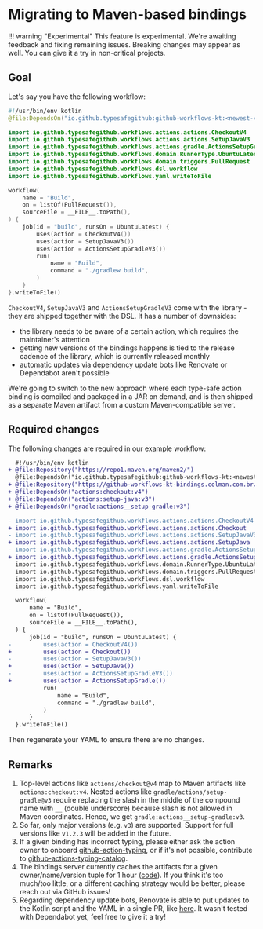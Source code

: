 # Migrating to Maven-based bindings

!!! warning "Experimental"
    This feature is experimental. We're awaiting feedback and fixing remaining issues. Breaking changes may appear as
    well. You can give it a try in non-critical projects.

## Goal

Let's say you have the following workflow:

```kotlin
#!/usr/bin/env kotlin
@file:DependsOn("io.github.typesafegithub:github-workflows-kt:<newest-version>")

import io.github.typesafegithub.workflows.actions.actions.CheckoutV4
import io.github.typesafegithub.workflows.actions.actions.SetupJavaV3
import io.github.typesafegithub.workflows.actions.gradle.ActionsSetupGradleV3
import io.github.typesafegithub.workflows.domain.RunnerType.UbuntuLatest
import io.github.typesafegithub.workflows.domain.triggers.PullRequest
import io.github.typesafegithub.workflows.dsl.workflow
import io.github.typesafegithub.workflows.yaml.writeToFile

workflow(
    name = "Build",
    on = listOf(PullRequest()),
    sourceFile = __FILE__.toPath(),
) {
    job(id = "build", runsOn = UbuntuLatest) {
        uses(action = CheckoutV4())
        uses(action = SetupJavaV3())
        uses(action = ActionsSetupGradleV3())
        run(
            name = "Build",
            command = "./gradlew build",
        )
    }
}.writeToFile()
```

`CheckoutV4`, `SetupJavaV3` and `ActionsSetupGradleV3` come with the library - they are shipped together with the DSL.
It has a number of downsides:

* the library needs to be aware of a certain action, which requires the maintainer's attention
* getting new versions of the bindings happens is tied to the release cadence of the library, which is currently
  released monthly
* automatic updates via dependency update bots like Renovate or Dependabot aren't possible

We're going to switch to the new approach where each type-safe action binding is compiled and packaged in a JAR on
demand, and is then shipped as a separate Maven artifact from a custom Maven-compatible server.

## Required changes

The following changes are required in our example workflow:
   ```diff
     #!/usr/bin/env kotlin
   + @file:Repository("https://repo1.maven.org/maven2/")
     @file:DependsOn("io.github.typesafegithub:github-workflows-kt:<newest-version>")
   + @file:Repository("https://github-workflows-kt-bindings.colman.com.br/binding/")
   + @file:DependsOn("actions:checkout:v4")
   + @file:DependsOn("actions:setup-java:v3")
   + @file:DependsOn("gradle:actions__setup-gradle:v3")

   - import io.github.typesafegithub.workflows.actions.actions.CheckoutV4
   + import io.github.typesafegithub.workflows.actions.actions.Checkout
   - import io.github.typesafegithub.workflows.actions.actions.SetupJavaV3
   + import io.github.typesafegithub.workflows.actions.actions.SetupJava
   - import io.github.typesafegithub.workflows.actions.gradle.ActionsSetupGradleV3
   + import io.github.typesafegithub.workflows.actions.gradle.ActionsSetupGradle
     import io.github.typesafegithub.workflows.domain.RunnerType.UbuntuLatest
     import io.github.typesafegithub.workflows.domain.triggers.PullRequest
     import io.github.typesafegithub.workflows.dsl.workflow
     import io.github.typesafegithub.workflows.yaml.writeToFile

     workflow(
         name = "Build",
         on = listOf(PullRequest()),
         sourceFile = __FILE__.toPath(),
     ) {
         job(id = "build", runsOn = UbuntuLatest) {
   -         uses(action = CheckoutV4())
   +         uses(action = Checkout())
   -         uses(action = SetupJavaV3())
   +         uses(action = SetupJava())
   -         uses(action = ActionsSetupGradleV3())
   +         uses(action = ActionsSetupGradle())
             run(
                 name = "Build",
                 command = "./gradlew build",
             )
         }
     }.writeToFile()
   ```

Then regenerate your YAML to ensure there are no changes.

## Remarks

1. Top-level actions like `actions/checkout@v4` map to Maven artifacts like `actions:checkout:v4`. Nested actions like
   `gradle/actions/setup-gradle@v3` require replacing the slash in the middle of the compound name with `__` (double
   underscore) because slash is not allowed in Maven coordinates. Hence, we get `gradle:actions__setup-gradle:v3`.
1. So far, only major versions (e.g. `v3`) are supported. Support for full versions like `v1.2.3` will be added in the
   future.
1. If a given binding has incorrect typing, please either ask the action owner to onboard
   [github-action-typing](https://github.com/typesafegithub/github-actions-typing/), or if it's not possible, contribute
   to [github-actions-typing-catalog](https://github.com/typesafegithub/github-actions-typing-catalog).
1. The bindings server currently caches the artifacts for a given owner/name/version tuple for 1 hour
   ([code](https://github.com/typesafegithub/github-workflows-kt/blob/1b9a7bf03982a33fc82cbc57cb41cb6ebd4c1f1b/jit-binding-server/src/main/kotlin/io/github/typesafegithub/workflows/jitbindingserver/Main.kt#L26)).
   If you think it's too much/too little, or a different caching strategy would be better, please reach out via GitHub
   issues!
1. Regarding dependency update bots, Renovate is able to put updates to the Kotlin script and the YAML in a single PR,
   like [here](https://github.com/LeoColman/Petals/pull/510/files). It wasn't tested with Dependabot yet, feel free to
   give it a try!
